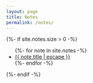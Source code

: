 ```yaml
---
layout: page
title: Notes
permalink: /notes/
---
```

<div class="home">
  {%- if site.notes.size > 0 -%}
    <ul class="collection-list">
      {%- for note in site.notes -%}
      <li>
        <a class="collection-link" href="{{ note.url | relative_url }}">
          {{ note.title | escape }}
        </a>
      </li>
      {%- endfor -%}
    </ul>

  {%- endif -%}
</div>
